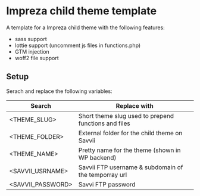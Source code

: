 # Impreza child theme template
A template for a Impreza child theme with the following features:
- sass support
- lottie support (uncomment js files in functions.php)
- GTM injection
- woff2 file support

## Setup

Serach and replace the following variables:

Search | Replace with
---- | ----
<THEME_SLUG> | Short theme slug used to prepend functions and files
<THEME_FOLDER> | External folder for the child theme on Savvii
<THEME_NAME> | Pretty name for the theme (shown in WP backend)
<SAVVII_USRNAME> | Savvii FTP username & subdomain of the temporray url
<SAVVII_PASSWORD> | Savvi FTP password